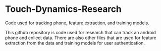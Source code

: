 # Touch-Dynamics-Research
Code used for tracking phone, feature extraction, and training models.

This github repository is code used for research that can track an android phone and collect data. 
There are also other files that are used for feature extraction from the data and training models for user authentication.
